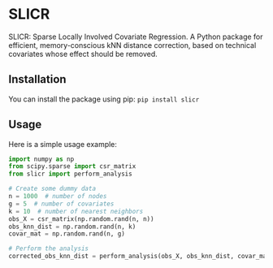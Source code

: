 
# SLICR

SLICR: Sparse Locally Involved Covariate Regression. A Python package for efficient, memory-conscious kNN distance correction, based on technical covariates whose effect should be removed.

## Installation

You can install the package using pip:
`pip install slicr`


## Usage

Here is a simple usage example:

```python
import numpy as np
from scipy.sparse import csr_matrix
from slicr import perform_analysis

# Create some dummy data
n = 1000  # number of nodes
g = 5  # number of covariates
k = 10  # number of nearest neighbors
obs_X = csr_matrix(np.random.rand(n, n))
obs_knn_dist = np.random.rand(n, k)
covar_mat = np.random.rand(n, g)

# Perform the analysis
corrected_obs_knn_dist = perform_analysis(obs_X, obs_knn_dist, covar_mat, k)
```



